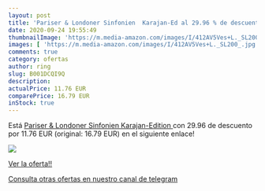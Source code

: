 ```yaml
---
layout: post
title: 'Pariser & Londoner Sinfonien  Karajan-Ed al 29.96 % de descuento'
date: 2020-09-24 19:55:49
thumbnailImage: 'https://m.media-amazon.com/images/I/412AV5Ves+L._SL200_.jpg'
images: [ 'https://m.media-amazon.com/images/I/412AV5Ves+L._SL200_.jpg' ]
comments: true
category: ofertas
author: ring
slug: B001DCQI9Q
description:
actualPrice: 11.76 EUR
comparePrice: 16.79 EUR
inStock: true
---
```


Está [Pariser & Londoner Sinfonien  Karajan-Edition ](https://www.amazon.com/dp/B001DCQI9Q/?tag=redken08-20) con 29.96 de descuento por 11.76 EUR (original: 16.79 EUR) en el siguiente enlace!

[![](https://m.media-amazon.com/images/I/412AV5Ves+L._SL200_.jpg)](https://www.amazon.com/dp/B001DCQI9Q/?tag=redken08-20)

[Ver la oferta!!](https://www.amazon.com/dp/B001DCQI9Q/?tag=redken08-20)

[Consulta otras ofertas en nuestro canal de telegram](https://t.me/s/ofertas25)
